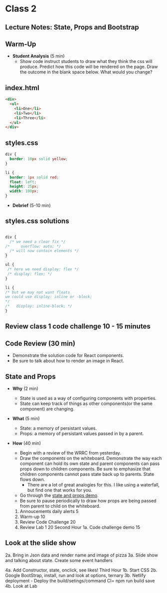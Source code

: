 # Class 2

## Lecture Notes: State, Props and Bootstrap

## Warm-Up

- **Student Analysis** (5 min)
    - Show code instruct students to draw what they think the css will produce.
      Predict how this code will be rendered on the page. Draw the outcome in the
   blank space below. What would you change?

## index.html

```html
<div>
  <ul>
    <li>One</li>
    <li>Two</li>
    <li>Three</li>
  </ul>
</div>

```

## styles.css

```css
div {
  border: 10px solid yellow;
}

li { 
  border: 1px solid red;
  float: left;
  height: 25px;
  width: 100px;
}
```

- **Debrief** (5-10 min)

## styles.css solutions

```css

div {
  /* we need a clear fix */
/*     overflow: auto; */
  /* will now contain elements */
}

ul {
 /* here we need display: flex */
 /* display: flex; */
}

li { 
/* but we may not want floats  
we could use display: inline or -block;
*/
/*   display: inline-block; */
}


```

## Review class 1 code challenge 10 - 15 minutes

## Code Review (30 min)

- Demonstrate the solution code for React components.
- Be sure to talk about how to render an image in React.

## State and Props

- **Why** (2 min)
    - State is used as a way of configuring components with properties.
    - State can keep track of things as other components(or the same component) are changing.
- **What** (5 min)
    - State: a memory of persistant values.
    - Props: a memory of persistant values passed in by a parent.
- **How** (40 min)
    - Begin with a review of the WRRC from yesterday.
    - Draw the components on the whiteboard. Demonstrate the way each component
     can hold its own state and parent components can pass props down to children
     components. Be sure to emphasize that children components cannot pass state
      back up to parents. State flows down.
        - There are a lot of great analogies for this. I like using a waterfall,
         but find one that works for you.
    - Go through the [state and props demo](../demo/state-and-props).
    - Be sure to pause periodically to draw how props are being passed from parent
     to child on the whiteboard.

  1. Annoucements daily alerts 5
  2. Warm-up 10
  3. Review Code Challenge 20
  4. Review Lab 1 20
  Second Hour
  1a. Code challenge demo 15

## Look at the slide show

  2a. Bring in Json data and render name and image of pizza
  3a. Slide show and talking about state. Create some event handlers

  4a. Add Constructor, state, onclick, see likes!
  Third Hour
  1b. Start CSS
  2b. Google BootStrap, install, run and look at options, ternary
  3b. Netlify deployment - Deploy the build/setings/command CI= npm run build save
  4b. Look at Lab
